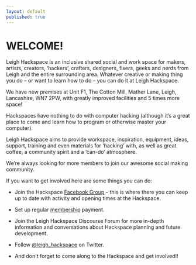 ```yaml
---
layout: default
published: true
---
```


# WELCOME!

Leigh Hackspace is an  inclusive shared social and work space for makers, artists, creators, ‘hackers’, crafters, designers, fixers, geeks and nerds from Leigh and the entire surrounding area. Whatever creative or making thing you do – or want to learn how to do – you can do it at Leigh Hackspace.

We have new premises at Unit F1, The Cotton Mill, Mather Lane, Leigh, Lancashire, WN7 2PW, with greatly improved facilities and 5 times more space!

Hackspaces have nothing to do with computer hacking (although it’s a great place to come and learn how to program or otherwise master your computer).

Leigh Hackspace aims to provide workspace, inspiration, equipment, ideas, support, training and even materials for ‘hacking’ with, as well as great coffee, a community spirit and a ‘can-do’ atmosphere.

We’re always looking for more members to join our awesome social making community.

If you want to get involved here are some things you can do:

- Join the Hackspace [Facebook Group](http://bit.ly/leighhack) – this is where there you can keep up to date with activity and opening times at the Hackspace.

- Set up regular [membership](/membership#full) payment.

- Join the Leigh Hackspace Discourse Forum for more in-depth information and conversations about Hackspace planning and future development.

- Follow [@leigh_hackspace](https://twitter.com/leigh_hackspace) on Twitter.

- And don't forget to come along to the Hackspace and get involved!!
